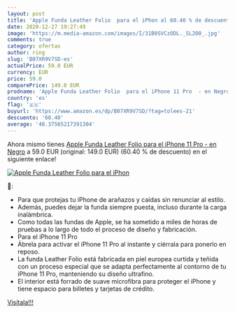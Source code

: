```yaml
---
layout: post
title: 'Apple Funda Leather Folio  para el iPhon al 60.40 % de descuento'
date: 2020-12-27 19:27:49
image: 'https://m.media-amazon.com/images/I/31B0SVCzODL._SL200_.jpg'
comments: true
category: ofertas
author: ring
slug: 'B07XR9V7SD-es'
actualPrice: 59.0 EUR
currency: EUR
price: 59.0
comparePrice: 149.0 EUR
prodname: 'Apple Funda Leather Folio  para el iPhone 11 Pro  - en Negro'
country: 'es'
flag: '🇪🇸'
buyurl: 'https://www.amazon.es/dp/B07XR9V7SD/?tag=tolees-21'
descuento: '60.40'
average: '48.37565217391304'
---
```


Ahora mismo tienes [Apple Funda Leather Folio  para el iPhone 11 Pro  - en Negro](https://www.amazon.es/dp/B07XR9V7SD/?tag=tolees-21) a 59.0 EUR (original: 149.0 EUR) (60.40 %  de descuento) en el siguiente enlace!

[![Apple Funda Leather Folio  para el iPhon](https://m.media-amazon.com/images/I/31B0SVCzODL._SL200_.jpg)](https://www.amazon.es/dp/B07XR9V7SD/?tag=tolees-21)

🔎:

- Para que protejas tu iPhone de arañazos y caídas sin renunciar al estilo.
- Además, puedes dejar la funda siempre puesta, incluso durante la carga inalámbrica.
- Como todas las fundas de Apple, se ha sometido a miles de horas de pruebas a lo largo de todo el proceso de diseño y fabricación.
- Para el iPhone 11 Pro
- Ábrela para activar el iPhone 11 Pro al instante y ciérrala para ponerlo en reposo.
- La funda Leather Folio está fabricada en piel europea curtida y teñida con un proceso especial que se adapta perfectamente al contorno de tu iPhone 11 Pro, manteniendo su diseño ultrafino.
- El interior está forrado de suave microfibra para proteger el iPhone y tiene espacio para billetes y tarjetas de crédito.

[Visítala!!!](https://www.amazon.es/dp/B07XR9V7SD/?tag=tolees-21)
